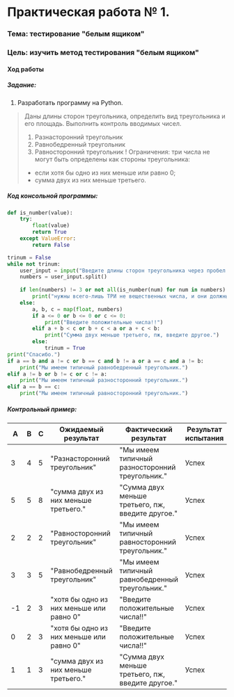 # Практическая работа № 1. #

### Тема: тестирование "белым ящиком" ###

### Цель: изучить метод тестирования "белым ящиком" ###

#### Ход работы ####

##### Задание: #####

1. Разработать программу на Python.
> Даны длины сторон треугольника, определить вид треугольника и его площадь.
Выполнить контроль вводимых чисел.
> 1. Разнасторонний треугольник
> 2. Равнобедренный треугольник
> 3. Равносторонний треугольник
> ! Ограничения: три числа не могут быть определены как стороны треугольника:
> - если хотя бы одно из них меньше или равно 0;
> - сумма двух из них меньше третьего.

##### Код консольной программы: #####
```python
def is_number(value):
    try:
        float(value) 
        return True
    except ValueError:
        return False

trinum = False
while not trinum:
    user_input = input("Введите длины сторон треугольника через пробел: ")
    numbers = user_input.split()
    
    if len(numbers) != 3 or not all(is_number(num) for num in numbers):
        print("нужны всего-лишь ТРИ не вещественных числа, и они должны быть положительными.")
    else:
        a, b, c = map(float, numbers)
        if a <= 0 or b <= 0 or c <= 0:
            print("Введите положительные числа!!")
        elif a + b < c or b + c < a or a + c < b:
            print("Сумма двух меньше третьего, пж, введите другое.")
        else:
            trinum = True
print("Спасибо.")
if a == b and a != c or b == c and b != a or a == c and a != b:
    print("Мы имеем типичный равнобедренный треугольник.")
elif a != b or b != c or c != a:
    print("Мы имеем типичный разносторонний треугольник.")
elif a == b == c:
    print("Мы имеем типичный равносторонний треугольник.")
```
##### Контрольный пример: #####

| A | B | C |Ожидаемый результат|Фактический результат|Результат испытания|
|------|------|------|----------------|---------------|-----------|
| 3    | 4    | 5    | "Разнасторонний треугольник"  | "Мы имеем типичный разносторонний треугольник." | Успех    |
| 5    | 5    | 8    | "сумма двух из них меньше третьего."| "Сумма двух меньше третьего, пж, введите другое."| Успех                |
| 2    | 2    | 2    | "Равносторонний треугольник"| "Мы имеем типичный равносторонний треугольник." | Успех                |
| 3    | 3    | 5    | "Равнобедренный треугольник"| "Мы имеем типичный равнобедренный треугольник." | Успех                |
| -1   | 2    | 3    | "хотя бы одно из них меньше или равно 0"| "Введите положительные числа!!" | Успех                |
| 0    | 2    | 3    | "хотя бы одно из них меньше или равно 0"| "Введите положительные числа!!" | Успех                |
| 1    | 1    | 3    | "сумма двух из них меньше третьего."| "Сумма двух меньше третьего, пж, введите другое."| Успех      |
